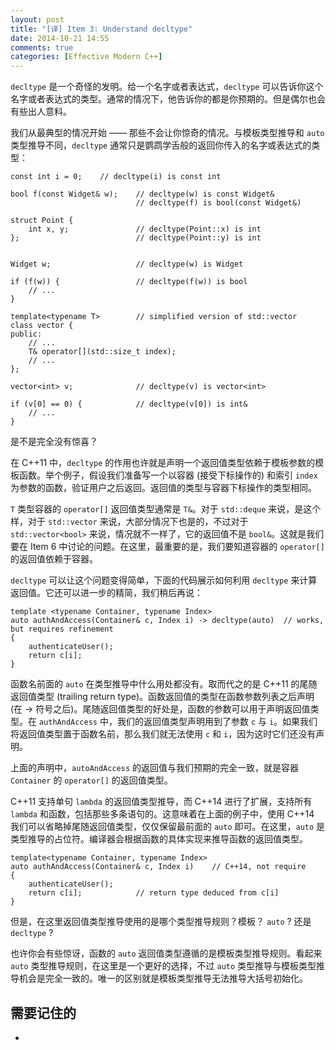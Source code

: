 ```yaml
---
layout: post
title: "[译] Item 3: Understand decltype"
date: 2014-10-21 14:55
comments: true
categories: [Effective Modern C++]
---
```


`decltype` 是一个奇怪的发明。给一个名字或者表达式，`decltype` 可以告诉你这个名字或者表达式的类型。通常的情况下，他告诉你的都是你预期的。但是偶尔也会有些出人意料。

我们从最典型的情况开始 —— 那些不会让你惊奇的情况。与模板类型推导和 `auto` 类型推导不同，`decltype` 通常只是鹦鹉学舌般的返回你传入的名字或表达式的类型：

```
const int i = 0;    // decltype(i) is const int

bool f(const Widget& w);    // decltype(w) is const Widget&
                            // decltype(f) is bool(const Widget&)

struct Point {
	int x, y;               // decltype(Point::x) is int
};                          // decltype(Point::y) is int


Widget w;                   // decltype(w) is Widget

if (f(w)) {                 // decltype(f(w)) is bool
	// ...
}

template<typename T>        // simplified version of std::vector
class vector {
public:
    // ...
    T& operator[](std::size_t index);
    // ...
};

vector<int> v;              // decltype(v) is vector<int>

if (v[0] == 0) {            // decltype(v[0]) is int&
	// ...
}
```

是不是完全没有惊喜？

在 C++11 中，`decltype` 的作用也许就是声明一个返回值类型依赖于模板参数的模板函数。举个例子，假设我们准备写一个以容器 (接受下标操作的) 和索引 `index` 为参数的函数，验证用户之后返回。返回值的类型与容器下标操作的类型相同。

`T` 类型容器的 `operator[]` 返回值类型通常是 `T&`。对于 `std::deque` 来说，是这个样，对于 `std::vector` 来说，大部分情况下也是的，不过对于 `std::vector<bool>` 来说，情况就不一样了，它的返回值不是 `bool&`。这就是我们要在 Item 6 中讨论的问题。在这里，最重要的是，我们要知道容器的 `operator[]` 的返回值依赖于容器。

`decltype` 可以让这个问题变得简单，下面的代码展示如何利用 `decltype` 来计算返回值。它还可以进一步的精简，我们稍后再说：

```
template <typename Container, typename Index>
auto authAndAccess(Container& c, Index i) -> decltype(auto)  // works, but requires refinement 
{
	authenticateUser();
	return c[i];
}
```

函数名前面的 `auto` 在类型推导中什么用处都没有。取而代之的是 C++11 的尾随返回值类型 (trailing return type)。函数返回值的类型在函数参数列表之后声明 (在 -> 符号之后)。尾随返回值类型的好处是，函数的参数可以用于声明返回值类型。在 `authAndAccess` 中，我们的返回值类型声明用到了参数 `c` 与 `i`。如果我们将返回值类型置于函数名前，那么我们就无法使用 `c` 和 `i`，因为这时它们还没有声明。

上面的声明中，`autoAndAccess` 的返回值与我们预期的完全一致，就是容器 `Container` 的 `operator[]` 的返回值类型。

C++11 支持单句 `lambda` 的返回值类型推导，而 C++14 进行了扩展，支持所有 `lambda` 和函数，包括那些多条语句的。这意味着在上面的例子中，使用 C++14 我们可以省略掉尾随返回值类型，仅仅保留最前面的 `auto` 即可。在这里，`auto` 是类型推导的占位符。编译器会根据函数的具体实现来推导函数的返回值类型。

```
template<typename Container, typename Index>  
auto authAndAccess(Container& c, Index i)    // C++14, not require
{
	authenticateUser();
	return c[i];            // return type deduced from c[i]
}
```
但是，在这里返回值类型推导使用的是哪个类型推导规则？模板？ `auto` ? 还是 `decltype` ?

也许你会有些惊讶，函数的 `auto` 返回值类型遵循的是模板类型推导规则。看起来 `auto` 类型推导规则，在这里是一个更好的选择，不过 `auto` 类型推导与模板类型推导机会是完全一致的。唯一的区别就是模板类型推导无法推导大括号初始化。

## 需要记住的

- 
